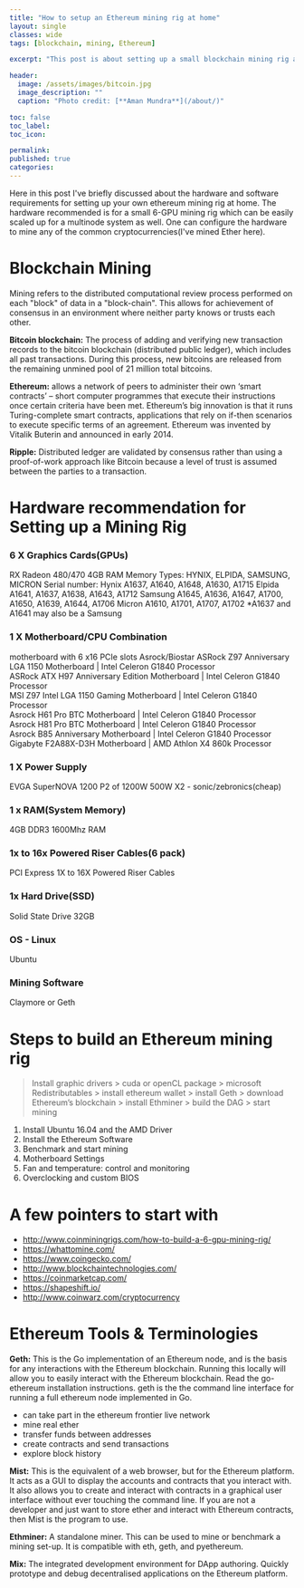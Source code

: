 ```yaml
---
title: "How to setup an Ethereum mining rig at home"
layout: single
classes: wide
tags: [blockchain, mining, Ethereum]

excerpt: "This post is about setting up a small blockchain mining rig at home."

header:
  image: /assets/images/bitcoin.jpg
  image_description: ""
  caption: "Photo credit: [**Aman Mundra**](/about/)"

toc: false
toc_label:
toc_icon:

permalink:
published: true
categories: 
---
```


Here in this post I've briefly discussed about the hardware and software requirements for setting up your own ethereum mining
rig at home. 
The hardware recommended is for a small 6-GPU mining rig which can be easily scaled up for a multinode system as well.
One can configure the hardware to mine any of the common cryptocurrencies(I've mined Ether here). 
 

# Blockchain Mining

Mining refers to the distributed computational review process performed on each "block" of data in a "block-chain". 
This allows for achievement of consensus in an environment where neither party knows or trusts each other.

**Bitcoin blockchain:** The process of adding and verifying new transaction records to the bitcoin blockchain (distributed public ledger), which includes all past transactions. 
During this process, new bitcoins are released from the remaining unmined pool of 21 million total bitcoins.

**Ethereum:** allows a network of peers to administer their own ‘smart contracts’ – short computer programmes that execute their instructions once certain criteria have been met.
Ethereum’s big innovation is that it runs Turing-complete smart contracts, applications that rely on if-then scenarios to execute specific terms of an agreement.
Ethereum was invented by Vitalik Buterin and announced in early 2014.

**Ripple:** Distributed ledger are validated by consensus rather than using a proof-of-work approach like Bitcoin because a level of trust is assumed between the parties to a transaction.


# Hardware recommendation for Setting up a Mining Rig

### 6 X Graphics Cards(GPUs)
RX Radeon 480/470 4GB RAM
Memory Types: HYNIX, ELPIDA, SAMSUNG, MICRON 
Serial number:
Hynix A1637, A1640,  A1648, A1630, A1715
Elpida A1641, A1637, A1638, A1643, A1712
Samsung A1645, A1636, A1647, A1700, A1650, A1639, A1644, A1706
Micron A1610, A1701, A1707, A1702
*A1637 and A1641 may also be a Samsung


### 1 X Motherboard/CPU Combination
motherboard with 6 x16 PCIe slots
Asrock/Biostar
ASRock Z97 Anniversary LGA 1150 Motherboard 	|  Intel Celeron G1840 Processor  
ASRock ATX H97 Anniversary Edition Motherboard  |  Intel Celeron G1840 Processor  
MSI Z97 Intel LGA 1150 Gaming Motherboard 		|  Intel Celeron G1840 Processor  
Asrock H61 Pro BTC Motherboard					|  Intel Celeron G1840 Processor  
Asrock H81 Pro BTC Motherboard 					|  Intel Celeron G1840 Processor  
Asrock B85 Anniversary Motherboard 				|  Intel Celeron G1840 Processor  
Gigabyte F2A88X-D3H Motherboard 				|  AMD Athlon X4 860k Processor


### 1 X Power Supply
EVGA SuperNOVA 1200 P2 of 1200W
500W X2 - sonic/zebronics(cheap)


### 1 x RAM(System Memory)
4GB DDR3 1600Mhz RAM


### 1x to 16x Powered Riser Cables(6 pack) 
PCI Express 1X to 16X Powered Riser Cables


### 1x Hard Drive(SSD)
Solid State Drive 32GB


### OS - Linux
Ubuntu


### Mining Software
Claymore or Geth	


# Steps to build an Ethereum mining rig

> Install graphic drivers > cuda or openCL package > microsoft Redistributables > install ethereum wallet > install Geth > download Ethereum’s blockchain > install Ethminer  > build the DAG > start mining

1. Install Ubuntu 16.04 and the AMD Driver
2. Install the Ethereum Software
3. Benchmark and start mining
4. Motherboard Settings
5. Fan and temperature: control and monitoring
6. Overclocking and custom BIOS


# A few pointers to start with
- http://www.coinminingrigs.com/how-to-build-a-6-gpu-mining-rig/
- https://whattomine.com/
- https://www.coingecko.com/
- http://www.blockchaintechnologies.com/
- https://coinmarketcap.com/
- https://shapeshift.io/
- http://www.coinwarz.com/cryptocurrency


# Ethereum Tools & Terminologies
**Geth:** This is the Go implementation of an Ethereum node, and is the basis for any interactions with the Ethereum blockchain. Running this locally will allow you to easily interact with the Ethereum blockchain. Read the go-ethereum installation instructions.
geth is the the command line interface for running a full ethereum node implemented in Go.
- can take part in the ethereum frontier live network
- mine real ether
- transfer funds between addresses
- create contracts and send transactions
- explore block history

**Mist:** This is the equivalent of a web browser, but for the Ethereum platform. It acts as a GUI to display the accounts and contracts that you interact with. It also allows you to create and interact with contracts in a graphical user interface without ever touching the command line. If you are not a developer and just want to store ether and interact with Ethereum contracts, then Mist is the program to use. 

**Ethminer:** A standalone miner. This can be used to mine or benchmark a mining set-up. It is compatible with eth, geth, and pyethereum. 

**Mix:** The integrated development environment for DApp authoring. Quickly prototype and debug decentralised applications on the Ethereum platform.




